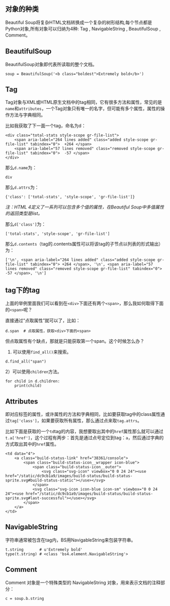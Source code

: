 ## 对象的种类

Beautiful Soup将复杂HTML文档转换成一个复杂的树形结构,每个节点都是Python对象,所有对象可以归纳为4种: Tag , NavigableString , BeautifulSoup , Comment。

## BeautifulSoup

BeautifulSoup对象即代表所读取的整个文档。

```
soup = BeautifulSoup('<b class="boldest">Extremely bold</b>')
```


## Tag

Tag对象与XML或HTML原生文档中的tag相同，它有很多方法和属性，常见的是`name`和`attributes`，一个Tag对象只有唯一的名字，但可能有多个属性，属性的操作方法与字典相同。

比如我获取了下一面一个tag，命名为d：

```
<div class="total-stats style-scope gr-file-list">
	<span aria-label="264 lines added" class="added style-scope gr-file-list" tabindex="0">  +264 </span>
	<span aria-label="57 lines removed" class="removed style-scope gr-file-list" tabindex="0">  -57 </span>
</div>
```

那么`d.name`为：

```
div
```

那么`d.attrs`为：

```
{'class': ['total-stats', 'style-scope', 'gr-file-list']}
```

*注：HTML 4定义了一系列可以包含多个值的属性，在Beautiful Soup中多值属性的返回类型是list。*


那么`d['class']`为：

```
['total-stats', 'style-scope', 'gr-file-list']
```

那么`d.contents`（tag的.contents属性可以将该tag的子节点以列表的形式输出）为：

```
['\n', <span aria-label="264 lines added" class="added style-scope gr-file-list" tabindex="0"> +264 </span>, '\n', <span aria-label="57 lines removed" class="removed style-scope gr-file-list" tabindex="0"> -57 </span>, '\n']
```



## tag下的tag

上面的举例里面我们可以看到在`<div>`下面还有两个`<span>`，那么我如何取得下面的`<span>`呢？

直接通过“点取属性”就可以了，比如：

```
d.span  # 点取属性，获取<div>下面的<span>
```

但点取属性有个缺点，那就是只能获取第一个span。这个时候怎么办？

1) 可以使用`find_all()`来搜索。

```
d.find_all("span")
```

2）可以使用`children`方法。

```
for child in d.children:
	print(child)
```



## Attributes

即对应标签的属性，或许属性的方法和字典相同，比如要获取tag中的class属性通过`tag['class']`，如果要获取所有属性，那么通过点来取`tag.attrs`。

比如下面是获取的一个`td`tag的内容，我想要取出其中的`href`属性那么就可以通过`t.a['href']`，这个过程有两步：首先是通过点号定位到tag：`a`，然后通过字典的方式取出其中的`href`属性。

```
<td data="4">
	<a class="build-status-link" href="38361/console">
		<span class="build-status-icon__wrapper icon-blue">
			<span class="build-status-icon__outer">
				<svg class="svg-icon" viewbox="0 0 24 24"><use href="/static/dc9cb1a9/images/build-status/build-status-sprite.svg#build-status-static"></use></svg>
			</span>
			<svg class="svg-icon icon-blue icon-sm" viewbox="0 0 24 24"><use href="/static/dc9cb1a9/images/build-status/build-status-sprite.svg#last-successful"></use></svg>
		</span>
	</a>
</td>
```


## NavigableString

字符串通常被包含在tag内，BS用NavigableString来包装字符串。

```
t.string       # u'Extremely bold'
type(t.string) # <class 'bs4.element.NavigableString'>
```



## Comment

Comment 对象是一个特殊类型的 NavigableString 对象，用来表示文档的注释部分：

```
c = soup.b.string
```
